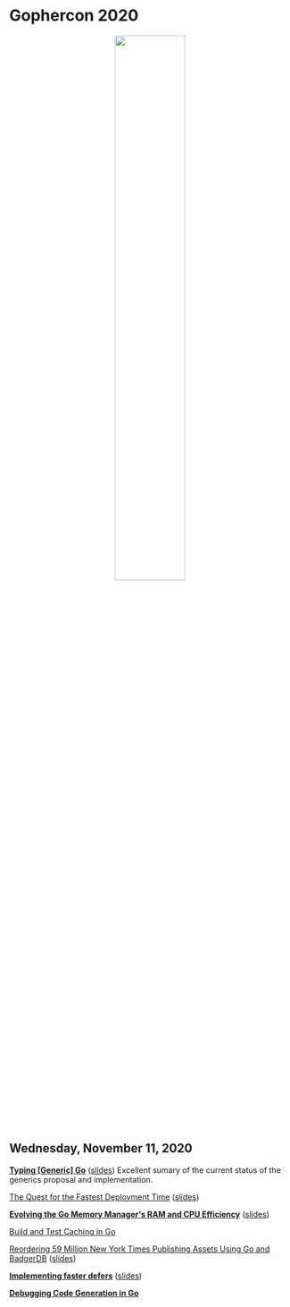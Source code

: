 # Gophercon 2020

<p align="center"><img src="https://i.imgur.com/yQy677g.jpg" width="50%" /></p>

## Wednesday, November 11, 2020

[**Typing [Generic] Go**](generics.md) ([slides](slides/generics.pdf))
Excellent sumary of the current status of the generics proposal and
implementation.

[The Quest for the Fastest Deployment Time](fastest-deployment-time.md)
([slides](slides/fastest-deployment-time.pdf))

[**Evolving the Go Memory Manager's RAM and CPU Efficiency**](alloc.md) ([slides](slides/alloc.pdf))

[Build and Test Caching in Go](cache.md)

[Reordering 59 Million New York Times Publishing Assets Using Go and
BadgerDB](newyorktimes.md) ([slides](slides/newyorktimes.pdf))

[**Implementing faster defers**](defer.md) ([slides](slides/defer.pdf))

[**Debugging Code Generation in Go**](codegen.md)
